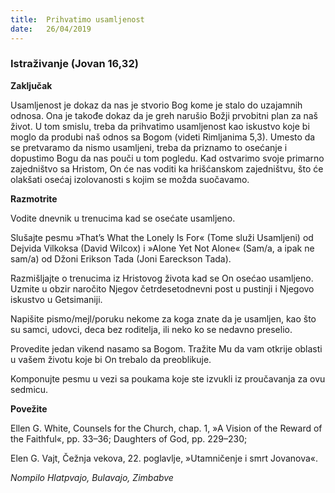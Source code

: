 ```yaml
---
title:  Prihvatimo usamljenost
date:   26/04/2019
---
```


### Istraživanje (Jovan 16,32)

**Zaključak**

Usamljenost je dokaz da nas je stvorio Bog kome je stalo do uzajamnih odnosa. Ona je takođe dokaz da je greh narušio Božji prvobitni plan za naš život. U tom smislu, treba da prihvatimo usamljenost kao iskustvo koje bi moglo da produbi naš odnos sa Bogom (videti Rimljanima 5,3). Umesto da se pretvaramo da nismo usamljeni, treba da priznamo to osećanje i dopustimo Bogu da nas pouči u tom pogledu. Kad ostvarimo svoje primarno zajedništvo sa Hristom, On će nas voditi ka hrišćanskom zajedništvu, što će olakšati osećaj izolovanosti s kojim se možda suočavamo.

**Razmotrite**

Vodite dnevnik u trenucima kad se osećate usamljeno.

Slušajte pesmu »That’s What the Lonely Is For« (Tome služi Usamljeni) od Dejvida Vilkoksa (David Wilcox) i »Alone Yet Not Alone« (Sam/a, a ipak ne sam/a) od Džoni Erikson Tada (Joni Eareckson Tada).

Razmišljajte o trenucima iz Hristovog života kad se On osećao usamljeno. Uzmite u obzir naročito Njegov četrdesetodnevni post u pustinji i Njegovo iskustvo u Getsimaniji.

Napišite pismo/mejl/poruku nekome za koga znate da je usamljen, kao što su samci, udovci, deca bez roditelja, ili neko ko se nedavno preselio.

Provedite jedan vikend nasamo sa Bogom. Tražite Mu da vam otkrije oblasti u vašem životu koje bi On trebalo da preoblikuje.

Komponujte pesmu u vezi sa poukama koje ste izvukli iz proučavanja za ovu sedmicu.

**Povežite**

Ellen G. White, Counsels for the Church, chap. 1, »A Vision of the Reward of the Faithful«, pp. 33–36; Daughters of God, pp. 229–230;

Elen G. Vajt, Čežnja vekova, 22. poglavlje, »Utamničenje i smrt Jovanova«.

*Nompilo Hlatpvajo, Bulavajo, Zimbabve*
